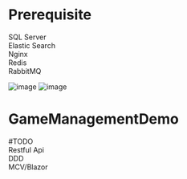# Prerequisite
SQL Server    
Elastic Search   
Nginx     
Redis     
RabbitMQ    

![image](https://github.com/yoi102/GameManagementDemo/assets/77535233/efc08393-5375-4ad8-b7b6-2cf7fbbdf319)
![image](https://github.com/yoi102/GameManagementDemo/assets/77535233/af47d70f-f58c-4a7f-9ffe-c33d3a6d9aa6)


# GameManagementDemo
#TODO      
Restful Api     
DDD    
MCV/Blazor
